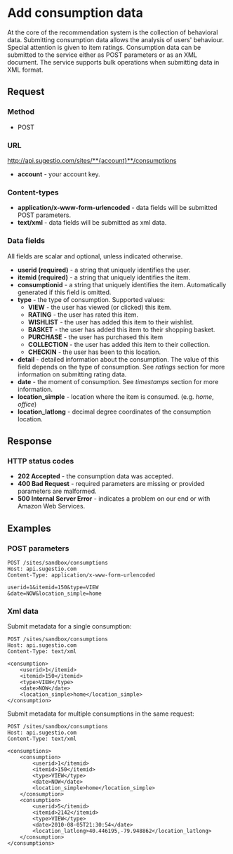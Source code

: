 # Add consumption data

At the core of the recommendation system is the collection of behavioral data. Submitting consumption data allows the analysis of users' behaviour. Special attention is given to item ratings. Consumption data can be submitted to the service either as POST parameters or as an XML document. The service supports bulk operations when submitting data in XML format.

## Request

### Method

* POST

### URL

http://api.sugestio.com/sites/**{account}**/consumptions

* **account** - your account key.

### Content-types

* **application/x-www-form-urlencoded** - data fields will be submitted POST parameters.
* **text/xml** - data fields will be submitted as xml data. 

### Data fields

All fields are scalar and optional, unless indicated otherwise.

* **userid (required)** - a string that uniquely identifies the user.
* **itemid (required)** - a string that uniquely identifies the item.
* **consumptionid** - a string that uniquely identifies the item. Automatically generated if this field is omitted.
* **type** - the type of consumption. Supported values:
	* **VIEW** - the user has viewed (or clicked) this item.
	* **RATING** - the user has rated this item.
	* **WISHLIST** - the user has added this item to their wishlist.
	* **BASKET** - the user has added this item to their shopping basket.
	* **PURCHASE** - the user has purchased this item
	* **COLLECTION** - the user has added this item to their collection.
	* **CHECKIN** - the user has been to this location.
* **detail** - detailed information about the consumption. The value of this field depends on the type of consumption. See *ratings* section for more information on submitting rating data.
* **date** - the moment of consumption. See *timestamps* section for more information.
* **location_simple** - location where the item is consumed. (e.g. *home*, *office*)
* **location_latlong** - decimal degree coordinates of the consumption location.

## Response

### HTTP status codes

* **202 Accepted** - the consumption data was accepted.
* **400 Bad Request** - required parameters are missing or provided parameters are malformed.
* **500 Internal Server Error** - indicates a problem on our end or with Amazon Web Services.

## Examples

### POST parameters

	POST /sites/sandbox/consumptions
	Host: api.sugestio.com		
	Content-Type: application/x-www-form-urlencoded
	
	userid=1&itemid=150&type=VIEW
	&date=NOW&location_simple=home	

### Xml data

Submit metadata for a single consumption:

	POST /sites/sandbox/consumptions
	Host: api.sugestio.com		
	Content-Type: text/xml
	
	<consumption>
		<userid>1</itemid>
		<itemid>150</itemid>
		<type>VIEW</type>		
		<date>NOW</date>		
		<location_simple>home</location_simple>
	</consumption>
	

Submit metadata for multiple consumptions in the same request:

	POST /sites/sandbox/consumptions
	Host: api.sugestio.com		
	Content-Type: text/xml	

	<consumptions>
		<consumption>
			<userid>1</itemid>
			<itemid>150</itemid>
			<type>VIEW</type>		
			<date>NOW</date>		
			<location_simple>home</location_simple>
		</consumption>
		<consumption>
			<userid>5</itemid>
			<itemid>2142</itemid>
			<type>VIEW</type>		
			<date>2010-08-05T21:30:54</date>		
			<location_latlong>40.446195,-79.948862</location_latlong>
		</consumption>
	</consumptions>